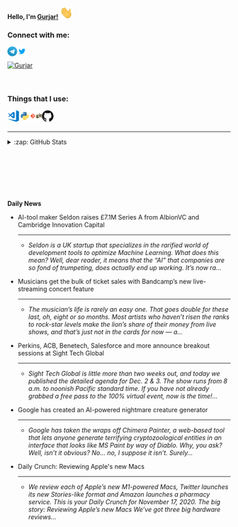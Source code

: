 #### Hello, I'm [Gurjar!](https://GurjarKing.github.io) <img src="https://raw.githubusercontent.com/ABSphreak/ABSphreak/master/gifs/Hi.gif" width="30px"></h2>


### Connect with me:

[<img align="left" alt="Gurjar | Telegram" width="22px" src="https://raw.githubusercontent.com/github/explore/80688e429a7d4ef2fca1e82350fe8e3517d3494d/topics/telegram/telegram.png" />][Telegram]
[<img align="left" alt="Gurjar | Twitter" width="22px" src="https://raw.githubusercontent.com/github/explore/80688e429a7d4ef2fca1e82350fe8e3517d3494d/topics/twitter/twitter.png" />][Twitter]
<br >
<br >
<a href="https://github.com/GurjarKing"><img src="https://komarev.com/ghpvc/?username=GurjarKing" alt="Gurjar" /></a> <br />
<br />
<br />
<!-- <br >

![](https://visitor-badge.glitch.me/badge?page_id=GurjarKing)

<br /> -->

### Things that I use:

[<img align="left" alt="Visual Studio Code" width="26px" src="https://raw.githubusercontent.com/github/explore/80688e429a7d4ef2fca1e82350fe8e3517d3494d/topics/visual-studio-code/visual-studio-code.png" />][VSCode]
[<img align="left" alt="Python" width="26px" src="https://raw.githubusercontent.com/github/explore/80688e429a7d4ef2fca1e82350fe8e3517d3494d/topics/python/python.png" />][Python]
[<img align="left" alt="Git" width="26px" src="https://raw.githubusercontent.com/github/explore/80688e429a7d4ef2fca1e82350fe8e3517d3494d/topics/git/git.png" />][Git]
[<img align="left" alt="GitHub" width="26px" src="https://raw.githubusercontent.com/github/explore/78df643247d429f6cc873026c0622819ad797942/topics/github/github.png" />][Github]

<br />
<br />

---
<details>
  <summary>:zap: GitHub Stats</summary>

<img align="left" alt="Gurjar's Github Stats" src="https://github-readme-stats.vercel.app/api?username=GurjarKing&show_icons=true&hide_border=true&count_private=true&include_all_commit=true&theme=algolia" />

</details>

<!-- ### 🔔 My latest tweet
<a href="https://twitter.com/Gurjar_King43" target="_blank">
	<img src="https://github.com/GurjarKing/GurjarKing/raw/master/tweet.png" width="70%" align="center" alt="Click to view on Twitter" title="My latest tweet, as an image"/>
</a> -->
<br>

<pre>

</pre>

<!-- **Quote of the hour:**

{qoth}

~ {qoth_author}
<pre>

</pre> -->
<br>
<pre>


</pre>
<strong>Daily News</strong>
  
  - AI-tool maker Seldon raises £7.1M Series A from AlbionVC and Cambridge Innovation Capital
     <hr/>
     
      - *Seldon is a UK startup that specializes in the rarified world of development tools to optimize Machine Learning. What does this mean? Well, dear reader, it means that the “AI” that companies are so fond of trumpeting, does actually end up working. It’s now ra…*
     
  - Musicians get the bulk of ticket sales with Bandcamp’s new live-streaming concert feature
      <hr/>
      
      - *The musician’s life is rarely an easy one. That goes double for these last, oh, eight or so months. Most artists who haven’t risen the ranks to rock-star levels make the lion’s share of their money from live shows, and that’s just not in the cards for now — a…*
      
  - Perkins, ACB, Benetech, Salesforce and more announce breakout sessions at Sight Tech Global
      <hr/>
      
      - *Sight Tech Global is little more than two weeks out, and today we published the detailed agenda for Dec. 2 & 3. The show runs from 8 a.m. to noonish Pacific standard time. If you have not already grabbed a free pass to the 100% virtual event, now is the time!…*
      
  - Google has created an AI-powered nightmare creature generator
      <hr/>
      
      - *Google has taken the wraps off Chimera Painter, a web-based tool that lets anyone generate terrifying cryptozoological entities in an interface that looks like MS Paint by way of Diablo. Why, you ask? Well, isn’t it obvious? No… no, I suppose it isn’t. Surely…*
       
  - Daily Crunch: Reviewing Apple's new Macs
      <hr/>
       
       - *We review each of Apple’s new M1-powered Macs, Twitter launches its new Stories-like format and Amazon launches a pharmacy service. This is your Daily Crunch for November 17, 2020. The big story: Reviewing Apple’s new Macs We’ve got three big hardware reviews…*
      

<br />

[VSCode]: https://code.visualstudio.com/
[Python]: https://www.python.org/
[Git]: https://git-scm.com/
[Github]: https://github.com/
[Telegram]: https://t.me/Gurjar_King/
[Twitter]: https://twitter.com/Gurjar_King43/
